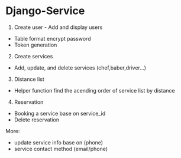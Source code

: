 # Django-Service


1. Create user - Add and display users
  - Table format encrypt password
  - Token generation
2. Create services
  - Add, update, and delete services (chef,baber,driver...)
3. Distance list
  - Helper function find the acending order of service list by distance
4. Reservation
  - Booking a service base on service_id
  - Delete reservation


More:
- update service info base on (phone)
- service contact method (email/phone)
